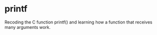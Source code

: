 # printf
Recoding the C function printf() and learning how a function that receives many arguments work.
